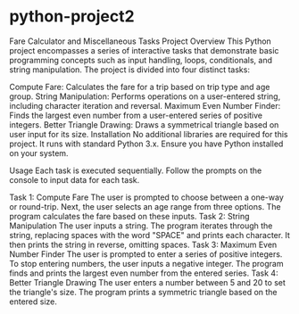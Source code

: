 # python-project2
Fare Calculator and Miscellaneous Tasks
Project Overview
This Python project encompasses a series of interactive tasks that demonstrate basic programming concepts such as input handling, loops, conditionals, and string manipulation. The project is divided into four distinct tasks:

Compute Fare: Calculates the fare for a trip based on trip type and age group.
String Manipulation: Performs operations on a user-entered string, including character iteration and reversal.
Maximum Even Number Finder: Finds the largest even number from a user-entered series of positive integers.
Better Triangle Drawing: Draws a symmetrical triangle based on user input for its size.
Installation
No additional libraries are required for this project. It runs with standard Python 3.x. Ensure you have Python installed on your system.

Usage
Each task is executed sequentially. Follow the prompts on the console to input data for each task.

Task 1: Compute Fare
The user is prompted to choose between a one-way or round-trip.
Next, the user selects an age range from three options.
The program calculates the fare based on these inputs.
Task 2: String Manipulation
The user inputs a string.
The program iterates through the string, replacing spaces with the word "SPACE" and prints each character.
It then prints the string in reverse, omitting spaces.
Task 3: Maximum Even Number Finder
The user is prompted to enter a series of positive integers.
To stop entering numbers, the user inputs a negative integer.
The program finds and prints the largest even number from the entered series.
Task 4: Better Triangle Drawing
The user enters a number between 5 and 20 to set the triangle's size.
The program prints a symmetric triangle based on the entered size.
